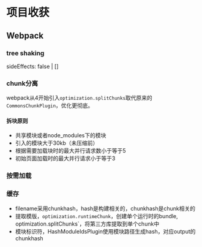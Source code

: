 # 项目收获

## Webpack

### tree shaking
sideEffects: false | []

### chunk分离
webpack从4开始引入`optimization.splitChunks`取代原来的`CommonsChunkPlugin`，优化更彻底。

#### 拆块原则
- 共享模块或者node_modules下的模块
- 引入的模块大于30kb（未压缩前）
- 根据需要加载块时的最大并行请求数小于等于5
- 初始页面加载时的最大并行请求小于等于3

### 按需加载


### 缓存
- filename采用chunkhash，hash是构建相关的，chunkhash是chunk相关的
- 提取模版，`optimization.runtimeChunk`，创建单个运行时的bundle, optimization.splitChunks`，将第三方库提取到单个chunk中
- 模块标识符，HashModuleIdsPlugin使用模块路径生成hash，对应output的chunkhash
